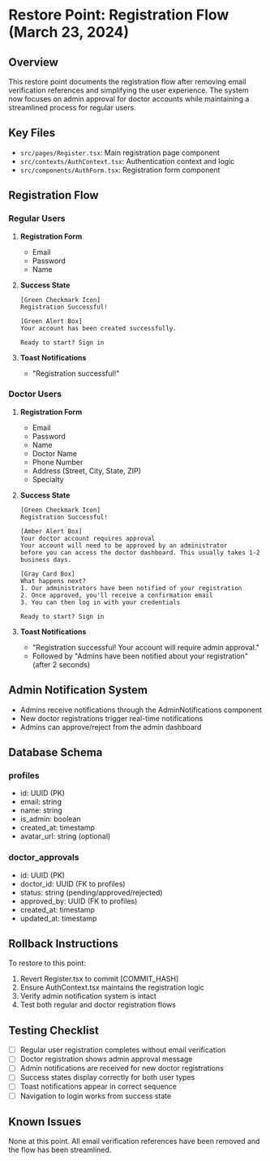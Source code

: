 # Restore Point: Registration Flow (March 23, 2024)

## Overview
This restore point documents the registration flow after removing email verification references and simplifying the user experience. The system now focuses on admin approval for doctor accounts while maintaining a streamlined process for regular users.

## Key Files
- `src/pages/Register.tsx`: Main registration page component
- `src/contexts/AuthContext.tsx`: Authentication context and logic
- `src/components/AuthForm.tsx`: Registration form component

## Registration Flow

### Regular Users
1. **Registration Form**
   - Email
   - Password
   - Name

2. **Success State**
   ```
   [Green Checkmark Icon]
   Registration Successful!

   [Green Alert Box]
   Your account has been created successfully.

   Ready to start? Sign in
   ```

3. **Toast Notifications**
   - "Registration successful!"

### Doctor Users
1. **Registration Form**
   - Email
   - Password
   - Name
   - Doctor Name
   - Phone Number
   - Address (Street, City, State, ZIP)
   - Specialty

2. **Success State**
   ```
   [Green Checkmark Icon]
   Registration Successful!

   [Amber Alert Box]
   Your doctor account requires approval
   Your account will need to be approved by an administrator 
   before you can access the doctor dashboard. This usually takes 1-2 business days.

   [Gray Card Box]
   What happens next?
   1. Our administrators have been notified of your registration
   2. Once approved, you'll receive a confirmation email
   3. You can then log in with your credentials

   Ready to start? Sign in
   ```

3. **Toast Notifications**
   - "Registration successful! Your account will require admin approval."
   - Followed by "Admins have been notified about your registration" (after 2 seconds)

## Admin Notification System
- Admins receive notifications through the AdminNotifications component
- New doctor registrations trigger real-time notifications
- Admins can approve/reject from the admin dashboard

## Database Schema
### profiles
- id: UUID (PK)
- email: string
- name: string
- is_admin: boolean
- created_at: timestamp
- avatar_url: string (optional)

### doctor_approvals
- id: UUID (PK)
- doctor_id: UUID (FK to profiles)
- status: string (pending/approved/rejected)
- approved_by: UUID (FK to profiles)
- created_at: timestamp
- updated_at: timestamp

## Rollback Instructions
To restore to this point:
1. Revert Register.tsx to commit [COMMIT_HASH]
2. Ensure AuthContext.tsx maintains the registration logic
3. Verify admin notification system is intact
4. Test both regular and doctor registration flows

## Testing Checklist
- [ ] Regular user registration completes without email verification
- [ ] Doctor registration shows admin approval message
- [ ] Admin notifications are received for new doctor registrations
- [ ] Success states display correctly for both user types
- [ ] Toast notifications appear in correct sequence
- [ ] Navigation to login works from success state

## Known Issues
None at this point. All email verification references have been removed and the flow has been streamlined. 